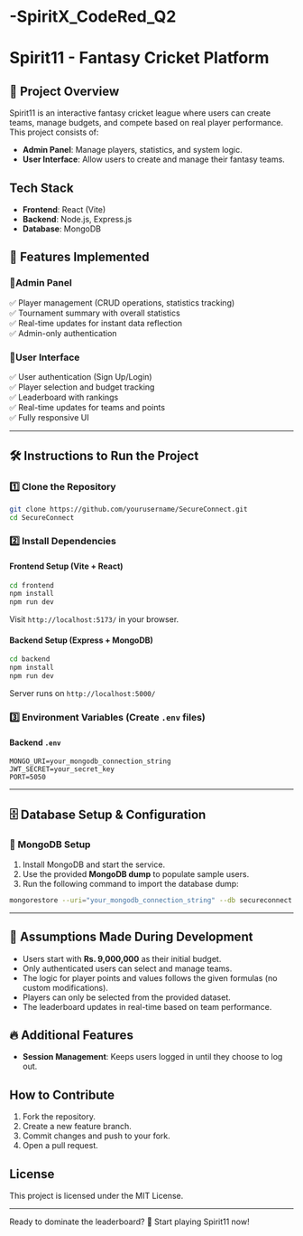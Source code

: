 # -SpiritX_CodeRed_Q2
# Spirit11 - Fantasy Cricket Platform

## 📌 Project Overview
Spirit11 is an interactive fantasy cricket league where users can create teams, manage budgets, and compete based on real player performance. This project consists of:
- **Admin Panel**: Manage players, statistics, and system logic.
- **User Interface**: Allow users to create and manage their fantasy teams.

## Tech Stack
- **Frontend**: React (Vite)
- **Backend**: Node.js, Express.js
- **Database**: MongoDB

## 🚀 Features Implemented
### 🔹Admin Panel
✅ Player management (CRUD operations, statistics tracking)  
✅ Tournament summary with overall statistics  
✅ Real-time updates for instant data reflection  
✅ Admin-only authentication  

### 🔹User Interface
✅ User authentication (Sign Up/Login)  
✅ Player selection and budget tracking  
✅ Leaderboard with rankings  
✅ Real-time updates for teams and points  
✅ Fully responsive UI  

---

## 🛠️ Instructions to Run the Project
### 1️⃣ Clone the Repository
```sh
git clone https://github.com/yourusername/SecureConnect.git
cd SecureConnect
```

### 2️⃣ Install Dependencies
#### Frontend Setup (Vite + React)
```sh
cd frontend
npm install
npm run dev
```
Visit `http://localhost:5173/` in your browser.

#### Backend Setup (Express + MongoDB)
```sh
cd backend
npm install
npm run dev
```
Server runs on `http://localhost:5000/`

### 3️⃣ Environment Variables (Create `.env` files)
#### Backend `.env`
```env
MONGO_URI=your_mongodb_connection_string
JWT_SECRET=your_secret_key
PORT=5050
```

---

## 🗄️ Database Setup & Configuration
### 🔹 MongoDB Setup
1. Install MongoDB and start the service.
2. Use the provided **MongoDB dump** to populate sample users.
3. Run the following command to import the database dump:
```sh
mongorestore --uri="your_mongodb_connection_string" --db secureconnect dump/
```

---

## 🤔 Assumptions Made During Development
- Users start with **Rs. 9,000,000** as their initial budget.
- Only authenticated users can select and manage teams.
- The logic for player points and values follows the given formulas (no custom modifications).
- Players can only be selected from the provided dataset.
- The leaderboard updates in real-time based on team performance.

## 🔥 Additional Features
- **Session Management**: Keeps users logged in until they choose to log out.

## How to Contribute
1. Fork the repository.
2. Create a new feature branch.
3. Commit changes and push to your fork.
4. Open a pull request.

## License
This project is licensed under the MIT License.

---
Ready to dominate the leaderboard? 🚀 Start playing Spirit11 now!


